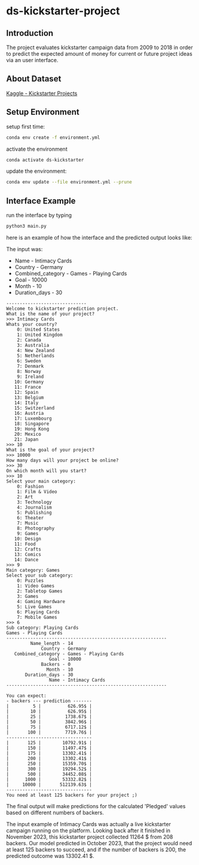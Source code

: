 # ds-kickstarter-project

## Introduction

The project evaluates kickstarter campaign data from 2009 to 2018 in order to predict the expected amount of money for current or future project ideas via an user interface.

## About Dataset

[Kaggle - Kickstarter Projects](https://www.kaggle.com/datasets/ulrikthygepedersen/kickstarter-projects)


## Setup Environment

setup first time:
``` bash
conda env create -f environment.yml
```

activate the environment
```bash
conda activate ds-kickstarter
```

update the environment:
``` bash
conda env update --file environment.yml --prune
```


## Interface Example

run the interface by typing
```bash
python3 main.py
```
here is an example of how the interface and the predicted output looks like:


The input was:

- Name - Intimacy Cards
- Country - Germany             
- Combined_category - Games - Playing Cards
- Goal - 10000                                
- Month - 10                  
- Duration_days - 30                              

```
------------------------------
Welcome to kickstarter prediction project.
What is the name of your project?
>>> Intimacy Cards
Whats your country?
    0: United States
    1: United Kingdom
    2: Canada
    3: Australia
    4: New Zealand
    5: Netherlands 
    6: Sweden
    7: Denmark
    8: Norway
    9: Ireland
   10: Germany
   11: France
   12: Spain
   13: Belgium
   14: Italy
   15: Switzerland
   16: Austria
   17: Luxembourg
   18: Singapore
   19: Hong Kong
   20: Mexico
   21: Japan
>>> 10
What is the goal of your project?
>>> 10000
How many days will your project be online?
>>> 30
On which month will you start?
>>> 10
Select your main category:
    0: Fashion
    1: Film & Video
    2: Art
    3: Technology
    4: Journalism
    5: Publishing
    6: Theater
    7: Music
    8: Photography
    9: Games
   10: Design
   11: Food
   12: Crafts
   13: Comics
   14: Dance
>>> 9
Main category: Games
Select your sub category:
    0: Puzzles
    1: Video Games
    2: Tabletop Games
    3: Games
    4: Gaming Hardware
    5: Live Games
    6: Playing Cards
    7: Mobile Games
>>> 6
Sub category: Playing Cards
Games - Playing Cards
------------------------------------------------------------
         Name_length - 14                  
             Country - Germany             
   Combined_category - Games - Playing Cards
                Goal - 10000               
             Backers - 0                   
               Month - 10                  
       Duration_days - 30                  
                Name - Intimacy Cards      
------------------------------------------------------------

You can expect:
- backers --- prediction -------
|         5 |          626.95$ |
|        10 |          626.95$ |
|        25 |         1738.67$ |
|        50 |         3842.96$ |
|        75 |         6717.12$ |
|       100 |         7719.76$ |
--------------------------------
|       125 |        10792.91$ |
|       150 |        11497.47$ |
|       175 |        13302.41$ |
|       200 |        13302.41$ |
|       250 |        15359.70$ |
|       300 |        19294.52$ |
|       500 |        34452.08$ |
|      1000 |        53332.82$ |
|     10000 |       512139.63$ |
--------------------------------
You need at least 125 backers for your project ;)
```

The final output will make predictions for the calculated 'Pledged' values based on different numbers of backers.

The input example of Intimacy Cards was actually a live kickstarter campaign running on the platform. Looking back after it finished in November 2023, this kickstarter project collected 11264 $ from 208 backers. Our model predicted in October 2023, that the project would need at least 125 backers to succeed, and if the number of backers is 200, the predicted outcome was 13302.41 $.